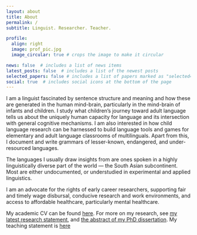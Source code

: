 ```yaml
---
layout: about
title: About
permalink: /
subtitle: Linguist. Researcher. Teacher.

profile:
  align: right
  image: prof_pic.jpg
  image_circular: true # crops the image to make it circular

news: false  # includes a list of news items
latest_posts: false  # includes a list of the newest posts
selected_papers: false # includes a list of papers marked as "selected={true}"
social: true  # includes social icons at the bottom of the page
---
```


I am a linguist fascinated by sentence structure and meaning and how these are generated in the human mind-brain, particularly in the mind-brain of infants and children. I study what children’s journey toward adult language tells us about the uniquely human capacity for language and its intersection with general cognitive mechanisms. I am also interested in how child language research can be harnessed to build language tools and games for elementary and adult language classrooms of multilinguals. Apart from this, I document and write grammars of lesser-known, endangered, and under-resourced languages. 

The languages I usually draw insights from are ones spoken in a highly linguistically diverse part of the world — the South Asian subcontinent. Most are either undocumented, or understudied in experimental and applied linguistics.

I am an advocate for the rights of early career researchers, supporting fair and timely wage disbursal, conducive research and work environments, and access to affordable healthcare, particularly mental healthcare.

My academic CV can be found [here](https://drive.google.com/file/d/1SUO-KAgMqc5wJrjMx5o0olbF5rmS232T/view?usp=sharing). For more on my research, see [my latest research statement](https://drive.google.com/file/d/1nLPjNfOd7q5uDOhQif_4xpjqraRQXwYU/view?usp=sharing), and [the abstract of my PhD dissertation](https://drive.google.com/file/d/1Hof8gjrPzn2_NEvG1B5-FB0CHwrKFl5o/view?usp=sharing). My teaching statement is [here](https://drive.google.com/file/d/1cLaPlspNXe7TpMvG_akUI_7mxt3NeKsc/view?usp=sharing)
